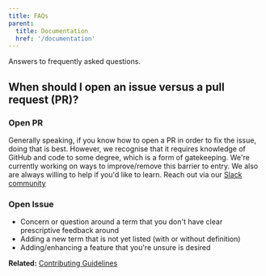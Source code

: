 ```yaml
---
title: FAQs
parent:
  title: Documentation
  href: '/documentation'
---
```


Answers to frequently asked questions.

## When should I open an issue versus a pull request (PR)?

### Open PR

Generally speaking, if you know how to open a PR in order to fix the issue, doing that is best. However, we recognise that it requires knowledge of GitHub and code to some degree, which is a form of gatekeeping. We're currently working on ways to improve/remove this barrier to entry. We also are always willing to help if you'd like to learn. Reach out via our [Slack community](https://join.slack.com/t/selfdefined/shared_invite/zt-fczgm8b6-8ZZgHvLutNDXo~NjwaL7Iw)

### Open Issue

- Concern or question around a term that you don't have clear prescriptive feedback around
- Adding a new term that is not yet listed (with or without definition)
- Adding/enhancing a feature that you're unsure is desired

**Related:** [Contributing Guidelines](//github.com/selfdefined/web-app/blob/prod/CONTRIBUTING.md)
